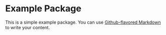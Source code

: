 <!-- # Codigo Avulso Test Tutorial
[![Build Status](https://travis-ci.org/mstuttgart/codigo-avulso-test-tutorial.svg?branch=master)](https://travis-ci.org/mstuttgart/codigo-avulso-test-tutorial)
[![Coverage Status](https://coveralls.io/repos/github/mstuttgart/codigo-avulso-test-tutorial/badge.svg?branch=master)](https://coveralls.io/github/mstuttgart/codigo-avulso-test-tutorial?branch=master)
[![Code Health](https://landscape.io/github/mstuttgart/codigo-avulso-test-tutorial/master/landscape.svg?style=flat)](https://landscape.io/github/mstuttgart/codigo-avulso-test-tutorial/master)

Tutorial de teste unitário em Python para o blog [Código Avulso](http://codigoavulso.com.br/). -->

# Example Package

This is a simple example package. You can use
[Github-flavored Markdown](https://guides.github.com/features/mastering-markdown/)
to write your content.